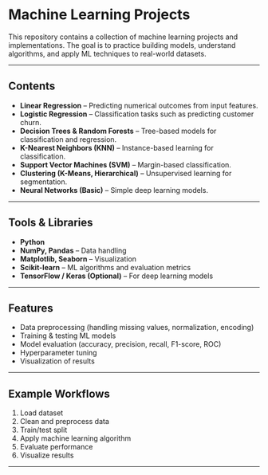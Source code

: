 # Machine Learning Projects  

This repository contains a collection of machine learning projects and implementations. The goal is to practice building models, understand algorithms, and apply ML techniques to real-world datasets.  

---

## Contents  
- **Linear Regression** – Predicting numerical outcomes from input features.  
- **Logistic Regression** – Classification tasks such as predicting customer churn.  
- **Decision Trees & Random Forests** – Tree-based models for classification and regression.  
- **K-Nearest Neighbors (KNN)** – Instance-based learning for classification.  
- **Support Vector Machines (SVM)** – Margin-based classification.  
- **Clustering (K-Means, Hierarchical)** – Unsupervised learning for segmentation.  
- **Neural Networks (Basic)** – Simple deep learning models.  

---

## Tools & Libraries  
- **Python**  
- **NumPy, Pandas** – Data handling  
- **Matplotlib, Seaborn** – Visualization  
- **Scikit-learn** – ML algorithms and evaluation metrics  
- **TensorFlow / Keras (Optional)** – For deep learning models  

---

## Features  
- Data preprocessing (handling missing values, normalization, encoding)  
- Training & testing ML models  
- Model evaluation (accuracy, precision, recall, F1-score, ROC)  
- Hyperparameter tuning  
- Visualization of results  

---

## Example Workflows  
1. Load dataset  
2. Clean and preprocess data  
3. Train/test split  
4. Apply machine learning algorithm  
5. Evaluate performance  
6. Visualize results  

---
